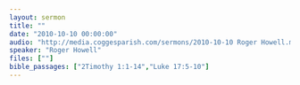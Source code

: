 ```yaml
---
layout: sermon
title: ""
date: "2010-10-10 00:00:00"
audio: "http://media.coggesparish.com/sermons/2010-10-10 Roger Howell.mp3"
speaker: "Roger Howell"
files: [""]
bible_passages: ["2Timothy 1:1-14","Luke 17:5-10"]
---
```

